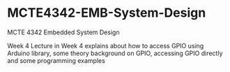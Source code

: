 # MCTE4342-EMB-System-Design
MCTE 4342 Embedded System Design 

Week 4
  Lecture in Week 4 explains about how to access GPIO using Arduino library, some theory background on GPIO, accessing GPIO directly and some programming examples
